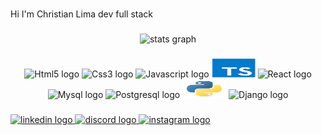 # 
Hi I'm Christian Lima dev full stack

###

<div align="center">
  <img src="https://github-readme-stats.vercel.app/api?hide_title=false&hide_rank=false&show_icons=true&include_all_commits=true&count_private=true&disable_animations=false&theme=dark&locale=pt-br&hide_border=true&username=Christian-Lims" height="150" alt="stats graph"  />

###
###
###

<div align="center">
  <img src="https://cdn.jsdelivr.net/gh/devicons/devicon/icons/html5/html5-original.svg" height="30" width="70" alt="Html5 logo"  />
  <img src="https://cdn.jsdelivr.net/gh/devicons/devicon/icons/css3/css3-original.svg" height="30" width="70" alt="Css3 logo"  />
  <img src="https://cdn.jsdelivr.net/gh/devicons/devicon/icons/javascript/javascript-original.svg" width="70" height="30" alt="Javascript logo"  />
  <img src="https://raw.githubusercontent.com/devicons/devicon/master/icons/typescript/typescript-plain.svg" height="30" width="70" alt="Typescript logo" />
  <img src="https://cdn.jsdelivr.net/gh/devicons/devicon/icons/react/react-original.svg" height="30" width="70" alt="React logo" />
  <img src="https://cdn.jsdelivr.net/gh/devicons/devicon/icons/mysql/mysql-original.svg" height="30" width="70" alt="Mysql logo" />          
  <img src="https://cdn.jsdelivr.net/gh/devicons/devicon/icons/postgresql/postgresql-original.svg" height="30" width="70" alt="Postgresql logo" />
  <img src="https://raw.githubusercontent.com/devicons/devicon/master/icons/python/python-original.svg" height="30" width="70" alt="Python logo" />
  <img src="https://cdn.jsdelivr.net/gh/devicons/devicon/icons/django/django-plain.svg" height="30" width="70" alt="Django logo" />
</div>

###
###
###

<div align="left">
  <a href="https://www.linkedin.com/in/devchristianlima/" target="_blank">
    <img src="https://img.shields.io/static/v1?message=LinkedIn&logo=linkedin&label=&color=0077B5&logoColor=white&labelColor=&style=for-the-badge" height="35" alt="linkedin logo"  />
  </a>
  <a href="https://discord.gg/64JwysGHBj" target="_blank">
    <img src="https://img.shields.io/static/v1?message=Discord&logo=discord&label=&color=7289DA&logoColor=white&labelColor=&style=for-the-badge" height="35" alt="discord logo"  />
  </a>
  <a href="https://www.instagram.com/christianlims/" target="_blank">
    <img src="https://img.shields.io/static/v1?message=Instagram&logo=instagram&label=&color=E4405F&logoColor=white&labelColor=&style=for-the-badge" height="35" alt="instagram logo"  />
  </a>
</div>

###
